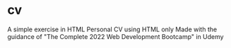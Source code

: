 # cv
A simple exercise in HTML
Personal CV using HTML only
Made with the guidance of "The Complete 2022 Web Development Bootcamp" in Udemy
